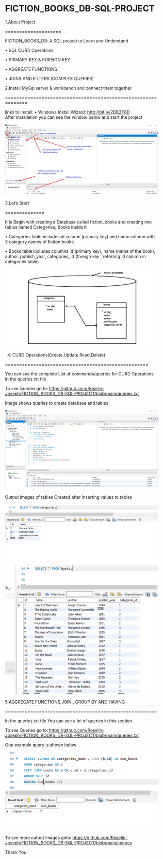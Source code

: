 # FICTION_BOOKS_DB-SQL-PROJECT

1.About Project

====================


FICTION_BOOKS_DB: A  SQL project to Learn and Understand 

•	SQL CURD Operations 

•	PRIMARY KEY & FOREIGN KEY

•	AGGREATE FUNCTIONS

•	JOINS AND FILTERS (COMPLEX QUERIES)





2.Install MySql server & workbench and connect them together

==============================================================



links to install:
•	Windows Install Wizard: http://bit.ly/2DB2T6D   
	After installation you can see the window below and start the project
	
	
![](images/1.mysql%20server%20Image.PNG)

 
 3.Let’s Start
 
 ==============


It is Begin with creating a  Database called fiction_books and creating two tables named Categories, Books inside it 

•	Categories table includes id column (primary key) and name column with 3 category names of fiction books

•	Books table includes columns id (primary key), name (name of the book), author, publish_year, categories_id (foreign key : referring id column in  categories table)


![](images/diagram.png)



4. CURD Operations(Create,Update,Read,Delete)

===================================================

You can see the complete List of commands/queries for CURD Operations  in the queries.txt file

To see Queries go to: https://github.com/Roselin-Joseph/FICTION_BOOKS_DB-SQL-PROJECT/blob/main/queries.txt


Image shows queries to create database and tables

![](images/2.data%20base%20and%20table%20created.PNG)



Output Images of tables Created after inserting values to tables 

![](images/categories%20table.PNG)	![](images/books%20table.PNG)




5.AGGREGATE FUNCTIONS,JOIN , GROUP BY AND HAVING 

======================================================


In the queries.txt file You can see a lot of queries in this section

To see Queries go to: https://github.com/Roselin-Joseph/FICTION_BOOKS_DB-SQL-PROJECT/blob/main/queries.txt 
 
One example query is shown below


![](images/c2.PNG)



To see more output Images goto: https://github.com/Roselin-Joseph/FICTION_BOOKS_DB-SQL-PROJECT/blob/main/images


Thank You!
